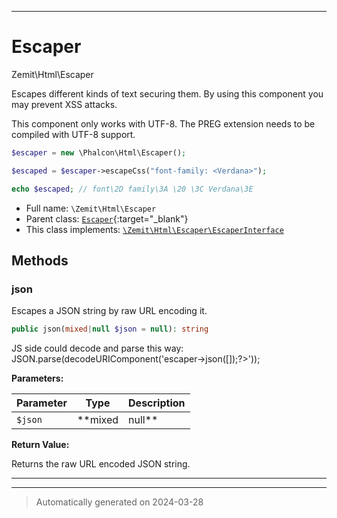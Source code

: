 ***

# Escaper

Zemit\Html\Escaper

Escapes different kinds of text securing them. By using this component you
may prevent XSS attacks.

This component only works with UTF-8. The PREG extension needs to be compiled
with UTF-8 support.

```php
$escaper = new \Phalcon\Html\Escaper();

$escaped = $escaper->escapeCss("font-family: <Verdana>");

echo $escaped; // font\2D family\3A \20 \3C Verdana\3E
```

* Full name: `\Zemit\Html\Escaper`
* Parent class: [`Escaper`](https://docs.phalcon.io/latest/api/){:target="_blank"}
* This class implements:
[`\Zemit\Html\Escaper\EscaperInterface`](./Escaper/EscaperInterface.md)




## Methods


### json

Escapes a JSON string by raw URL encoding it.

```php
public json(mixed|null $json = null): string
```

JS side could decode and parse this way:
JSON.parse(decodeURIComponent('<?= $this->escaper->json([]);?>'));






**Parameters:**

| Parameter | Type | Description |
|-----------|------|-------------|
| `$json` | **mixed|null** | The JSON string to escape. If null, an empty string is escaped. |


**Return Value:**

Returns the raw URL encoded JSON string.




***


***
> Automatically generated on 2024-03-28
